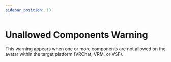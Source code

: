 ```yaml
---
sidebar_position: 10
---
```


# Unallowed Components Warning

This warning appears when one or more components are not allowed on the avatar within the target platform (VRChat, VRM, or VSF).